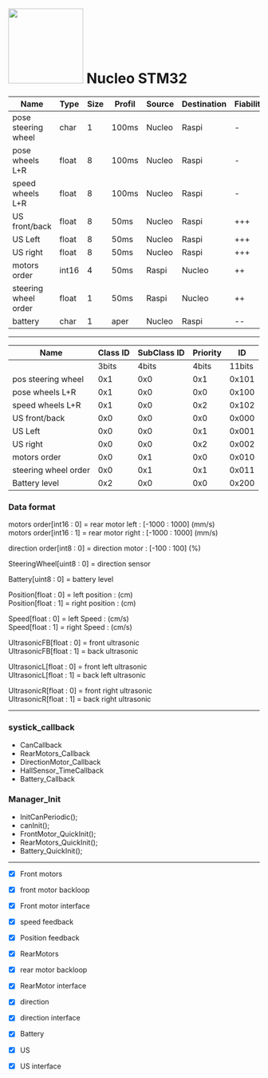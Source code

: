 # <img src="../logo/logo.bmp" width="150"> Nucleo STM32

|Name                | Type   |Size|Profil |Source|Destination|Fiability|Delay|Priority|
|--------------------|--------|----|-------|------|-----------|---------|-----|--------|
|pose steering wheel |char    |1   |100ms  |Nucleo|Raspi      |-        |100ms|-       |
|pose wheels L+R     |float   |8   |100ms  |Nucleo|Raspi      |-        |100ms|-       |
|speed wheels L+R    |float   |8   |100ms  |Nucleo|Raspi      |-        |100ms|-       |
|US front/back       |float   |8   |50ms   |Nucleo|Raspi      |+++      |50ms |+++     |
|US Left             |float   |8   |50ms   |Nucleo|Raspi      |+++      |50ms |+++     |
|US right            |float   |8   |50ms   |Nucleo|Raspi      |+++      |50ms |+++     |
|motors order        |int16   |4   |50ms   |Raspi |Nucleo     |++       |50ms |+       |
|steering wheel order|float   |1   |50ms   |Raspi |Nucleo     |++       |50ms |+       |
|battery             |char    |1   |aper   |Nucleo|Raspi      |--       |500ms|--      |

***

|Name                |Class ID |SubClass ID|Priority |ID    |
|--------------------|---------|-----------|---------|------|
|                    |3bits    |4bits      |4bits    |11bits|
|pos steering wheel  |0x1      |0x0        |0x1      |0x101 |
|pose wheels L+R     |0x1      |0x0        |0x0      |0x100 |
|speed wheels L+R    |0x1      |0x0        |0x2      |0x102 |
|US front/back       |0x0      |0x0        |0x0      |0x000 |
|US Left             |0x0      |0x0        |0x1      |0x001 |
|US right            |0x0      |0x0        |0x2      |0x002 |
|motors order        |0x0      |0x1        |0x0      |0x010 |
|steering wheel order|0x0      |0x1        |0x1      |0x011 |
|Battery level       |0x2      |0x0        |0x0      |0x200 |

### Data format

motors order[int16 : 0] = rear motor left    : [-1000 : 1000] (mm/s)   
motors order[int16 : 1] = rear motor right   : [-1000 : 1000] (mm/s)   

direction order[int8 : 0] = direction motor  : [-100 : 100] (%)   

SteeringWheel[uint8 : 0] = direction sensor    

Battery[uint8 : 0] = battery level   

Position[float : 0] = left position 	: (cm)   
Position[float : 1] = right position 	: (cm)   

Speed[float : 0] = left Speed 	: (cm/s)   
Speed[float : 1] = right Speed 	: (cm/s)   

UltrasonicFB[float : 0] = front ultrasonic   
UltrasonicFB[float : 1] = back ultrasonic   

UltrasonicL[float : 0] = front left ultrasonic   
UltrasonicL[float : 1] = back left ultrasonic   

UltrasonicR[float : 0] = front right ultrasonic   
UltrasonicR[float : 1] = back right ultrasonic   

***

### systick_callback
 - CanCallback
 - RearMotors_Callback
 - DirectionMotor_Callback
 - HallSensor_TimeCallback
 - Battery_Callback
 
### Manager_Init
 - InitCanPeriodic();
 - canInit();
 - FrontMotor_QuickInit();
 - RearMotors_QuickInit();
 - Battery_QuickInit();
 
***

- [x] Front motors
- [x] front motor backloop
- [x] Front motor interface
- [x] speed feedback
- [x] Position feedback
- [x] RearMotors
- [x] rear motor backloop
- [x] RearMotor interface
- [x] direction
- [x] direction interface
- [x] Battery
- [x] US
- [x] US interface

